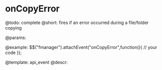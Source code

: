 onCopyError
=============

@todo:
	complete
@short:
	fires if an error occurred during a file/folder copying

@params:

@example:
$$("fmanager").attachEvent("onCopyError",function(){
    // your code
});

@template:	api_event
@descr:


